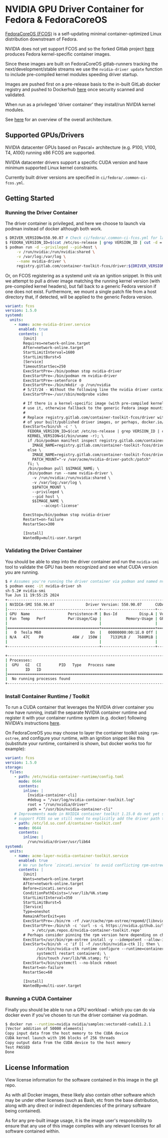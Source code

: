 # NVIDIA GPU Driver Container for Fedora & FedoraCoreOS

[FedoraCoreOS (FCOS)](https://getfedora.org/en/coreos?stream=stable) is a self-updating minimal container-optimized Linux distribution downstream of Fedora.

NVIDIA does not yet support FCOS and so the forked Gitlab project [here](https://gitlab.com/container-toolkit-fcos/driver.git) produces Fedora kernel-specific container images.

Since these images are built on FedoraCoreOS gitlab-runners tracking the next/development/stable streams we use the `nvidia-driver update` function to include pre-compiled kernel modules speeding driver startup.

Images are pushed first on a pre-release basis to the in-built GitLab docker registry and pushed to Dockerhub [here](https://hub.docker.com/repository/docker/fifofonix/driver) once security scanned and validated.

When run as a privileged 'driver container' they install/run NVIDIA kernel modules.

See [here](https://github.com/NVIDIA/nvidia-docker/wiki/) for an overview of the overall architecture.

## Supported GPUs/Drivers

NVIDIA datacenter GPUs based on Pascal+ architecture (e.g. P100, V100, T4, A100) running x86 FCOS are supported.

NVIDIA datacenter drivers support a specific CUDA version and have minimum supported Linux kernel constraints.

Currently built driver versions are specified in `ci/fedora/.common-ci-fcos.yml`.

## Getting Started

### Running the Driver Container

The driver container is privileged, and here we choose to launch via podman instead of docker although both work.

```bash
$ DRIVER_VERSION=550.90.07 # Check ci/fedora/.common-ci-fcos.yml for latest driver versions
$ FEDORA_VERSION_ID=$(cat /etc/os-release | grep VERSION_ID | cut -d = -f2)
$ podman run -d --privileged --pid=host \
     -v /run/nvidia:/run/nvidia:shared \
     -v /var/log:/var/log \
     --name nvidia-driver \
     registry.gitlab.com/container-toolkit-fcos/driver:${DRIVER_VERSION}-fedora$$FEDORA_VERSION_ID
```

Or, on FCOS registering as a systemd unit via an ignition snippet. In this unit we attempt to pull a driver image matching the running kernel version (with pre-compiled kernel headers), but fall back to a generic Fedora version if one does not exist. Furthermore, we
mount a single patch file from a host directory that, if detected, will be applied to the generic Fedora version.

```yaml
variant: fcos
version: 1.5.0
systemd:
  units:
    - name: acme-nvidia-driver.service
      enabled: true
      contents: |
        [Unit]
        Requires=network-online.target
        After=network-online.target
        StartLimitInterval=1600
        StartLimitBurst=5
        [Service]
        TimeoutStartSec=250
        ExecStartPre=-/bin/podman stop nvidia-driver
        ExecStartPre=-/bin/podman rm nvidia-driver
        ExecStartPre=-setenforce 0
        ExecStartPre=-/bin/mkdir -p /run/nvidia
        # 5/17/24 - Without the following line the nvidia driver container will crash with no meaningful error message
        ExecStartPre=-/usr/sbin/modprobe video

        # If there is a kernel-specific image (with pre-compiled kernel headers) then
        # use it, otherwise fallback to the generic Fedora image mounting any patches that exist.
        #
        # Replace registry.gitlab.com/container-toolkit-fcos/driver with the registry name
        # of your built/published driver images, or perhaps, docker.io/fifofonix/driver
        ExecStart=/bin/sh -c ' \
          FEDORA_VERSION_ID=$(cat /etc/os-release | grep VERSION_ID | cut -d = -f2); \
          KERNEL_VERSION=$(/bin/uname -r); \
          if /bin/podman manifest inspect registry.gitlab.com/container-toolkit-fcos/driver:550.90.07-$$KERNEL_VERSION-fedora$$FEDORA_VERSION_ID > /dev/null; then \
            IMAGE_NAME=registry.gitlab.com/container-toolkit-fcos/driver:550.90.07-$$KERNEL_VERSION-fedora$$FEDORA_VERSION_ID; \
          else \
            IMAGE_NAME=registry.gitlab.com/container-toolkit-fcos/driver:550.90.07-fedora$$FEDORA_VERSION_ID; \
            PATCH_MOUNT="-v /var/acme/nvidia-driver-patch:/patch"
          fi; \
          /bin/podman pull $$IMAGE_NAME; \
          /bin/podman run --name nvidia-driver \
            -v /run/nvidia:/run/nvidia:shared \
            -v /var/log:/var/log \
            $$PATCH_MOUNT \
            --privileged \
            --pid host \
            $$IMAGE_NAME \
                --accept-license'

        ExecStop=/bin/podman stop nvidia-driver
        Restart=on-failure
        RestartSec=300

        [Install]
        WantedBy=multi-user.target
```

### Validating the Driver Container

You should be able to step into the driver container and run the `nvidia-smi` tool to validate the GPU has been recognized and see what CUDA version you are running.

```bash
$ # Assumes you're running the driver container via podman and named nvidia-driver as above...
$ podman exec -it nvidia-driver sh
sh-5.2# nvidia-smi
Tue Jun 11 19:55:25 2024
+-----------------------------------------------------------------------------------------+
| NVIDIA-SMI 550.90.07              Driver Version: 550.90.07      CUDA Version: 12.4     |
|-----------------------------------------+------------------------+----------------------+
| GPU  Name                 Persistence-M | Bus-Id          Disp.A | Volatile Uncorr. ECC |
| Fan  Temp   Perf          Pwr:Usage/Cap |           Memory-Usage | GPU-Util  Compute M. |
|                                         |                        |               MIG M. |
|=========================================+========================+======================|
|   0  Tesla M60                      On  |   00000000:00:1E.0 Off |                    0 |
| N/A   47C    P0             46W /  150W |    7131MiB /   7680MiB |      0%      Default |
|                                         |                        |                  N/A |
+-----------------------------------------+------------------------+----------------------+

+-----------------------------------------------------------------------------------------+
| Processes:                                                                              |
|  GPU   GI   CI        PID   Type   Process name                              GPU Memory |
|        ID   ID                                                               Usage      |
|=========================================================================================|
|  No running processes found                                                             |
+-----------------------------------------------------------------------------------------+
```

### Install Container Runtime / Toolkit

To run a CUDA container that leverages the NVIDIA driver container you now have running, install the separate NVIDIA container runtime and register it with your container runtime system (e.g. docker) following NVIDIA's instructions [here](https://docs.nvidia.com/datacenter/cloud-native/container-toolkit/latest/install-guide.html).

On FedoraCoreOS you may choose to layer the container toolkit using `rpm-ostree`, and configure your runtime, with an ignition snippet like this (substitute your runtime, containerd is shown, but docker works too for example):

```yaml
variant: fcos
version: 1.5.0
storage:
  files:
    - path: /etc/nvidia-container-runtime/config.toml
      mode: 0644
      contents:
        inline: |
          [nvidia-container-cli]
          #debug = "/var/log/nvidia-container-toolkit.log"
          root = "/run/nvidia/driver"
          path = "/usr/bin/nvidia-container-cli"
    # Improvements made in NVIDIA container toolkit 1.15.0 do not yet seem to correctly
    # support FCOS so we still need to explicitly add the driver path to ld.so.conf
    - path: /etc/ld.so.conf.d/container-toolkit.conf
      mode: 0644
      contents:
        inline: |
          /run/nvidia/driver/usr/lib64
systemd:
  units:
    - name: acme-layer-nvidia-container-toolkit.service
      enabled: true
      # We run before `zincati.service` to avoid conflicting rpm-ostree transactions.
      contents: |
        [Unit]
        Wants=network-online.target
        After=network-online.target
        Before=zincati.service
        ConditionPathExists=!/var/lib/%N.stamp
        StartLimitInterval=350
        StartLimitBurst=5
        [Service]
        Type=oneshot
        RemainAfterExit=yes
        ExecStartPre=-/bin/rm -rf /var/cache/rpm-ostree/repomd/{libnvidia,nvidia}*
        ExecStartPre=-/bin/sh -c 'curl -s -L https://nvidia.github.io/libnvidia-container/stable/rpm/nvidia-container-toolkit.repo \
            > /etc/yum.repos.d/nvidia-container-toolkit.repo'
        # Perhaps consider pinning the rpm version here depending on change aversion...
        ExecStart=/usr/bin/rpm-ostree install -y --idempotent --allow-inactive nvidia-container-toolkit
        ExecStart=/bin/sh -c 'if [[ -f /usr/bin/nvidia-ctk ]]; then \
              /usr/bin/nvidia-ctk runtime configure --runtime=containerd --nvidia-set-as-default; \
              systemctl restart containerd; \
              /bin/touch /var/lib/%N.stamp; fi'
        ExecStart=/bin/systemctl --no-block reboot
        Restart=on-failure
        RestartSec=60

        [Install]
        WantedBy=multi-user.target
```

### Running a CUDA Container

Finally you should be able to run a GPU workload - which you can do via docker even if you've chosen to run the driver container via podman.

```bash
$ docker run --runtime=nvidia nvidia/samples:vectoradd-cuda11.2.1
[Vector addition of 50000 elements]
Copy input data from the host memory to the CUDA device
CUDA kernel launch with 196 blocks of 256 threads
Copy output data from the CUDA device to the host memory
Test PASSED
Done
```

## License Information

View license information for the software contained in this image in the git repo.

As with all Docker images, these likely also contain other software which may be under other licenses (such as Bash, etc from the base distribution, along with any direct or indirect dependencies of the primary software being contained).

As for any pre-built image usage, it is the image user's responsibility to ensure that any use of this image complies with any relevant licenses for all software contained within.
